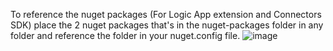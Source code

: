 To reference the nuget packages (For Logic App extension and Connectors SDK) place the 2 nuget packages that's in the nuget-packages folder in any folder and reference the folder in your nuget.config file.
![image](https://github.com/user-attachments/assets/378d77e8-cbd8-42fe-9a10-d4dd4d236dcb)